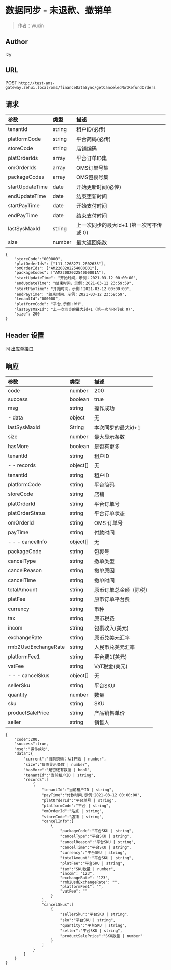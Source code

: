 # 数据同步 - 未退款、撤销单

> 作者：wuxin

## Author

lzy

## URL

POST `http://test-ams-gateway.zehui.local/oms/financeDataSync/getCanceledNotRefundOrders`

## 请求
|参数|类型|描述|
|:-------|:-------|:-------|
| tenantId | string| 租户ID(必传) |
| platformCode | string| 平台简码(必传) |
| storeCode | string| 店铺编码 |
| platOrderIds | array| 平台订单ID集 |
| omOrderIds | array| OMS订单号集 |
| packageCodes | array| OMS包裹号集 |
| startUpdateTime | date| 开始更新时间(必传) |
| endUpdateTime | date| 结束更新时间|
| startPayTime | date| 开始支付时间 |
| endPayTime | date| 结束支付时间 |
| lastSysMaxId | string| 上一次同步的最大id+1 (第一次可不传或 0) |
| size | number| 最大返回条数 |
```
{
	"storeCode":"000000",
    "platOrderIds": ["111-1268271-2802633"],
	"omOrderIds": ["AM2208202254000001"],
    "packageCodes": ["AM2208202254000001A"],
    "startUpdateTime": "开始时间，示例：2021-03-12 00:00:00",
    "endUpdateTime": "结束时间，示例：2021-03-12 23:59:59",
	"startPayTime": "开始时间，示例：2021-03-12 00:00:00",
    "endPayTime": "结束时间，示例：2021-03-12 23:59:59",
	"tenantId":"000000",
    "platformCode": "平台,示例：WH",
    "lastSysMaxId": "上一次同步的最大id+1 (第一次可不传或 0)",
    "size": 200
}
```


## Header 设置

同 [出库单接口](http://showdoc.zehui.local/web/#/91?page_id=1893 "出库单接口")

## 响应
|参数|类型|描述|
|:-------|:-------|:-------|
| code | number| 200 |
| success | boolean|true|
| msg | string| 操作成功 |
| - data |object  | 无 |
| lastSysMaxId | String| 本次同步的最大id+1 |
| size | number| 最大显示条数 |
| hasMore | boolean| 是否有更多 |
| tenantId | string| 租户ID |
| - - records |object[]  | 无 |
| tenantId | string| 租户ID |
| platformCode | string| 平台简码 |
| storeCode | string| 店铺 |
| platOrderId | string| 平台订单号 |
| platOrderStatus | string| 平台订单状态 |
| omOrderId | string| OMS 订单号 |
| payTime | string| 付款时间 |
| - - - cancelInfo |object[] | 无 |
| packageCode | string| 包裹号 |
| cancelType | string| 撤单类型 |
| cancelReason | string| 撤单原因 |
| cancelTime | string| 撤单时间 |
| totalAmount | string| 原币订单总金额（除税） |
| platFee | string| 原币订单平台费 |
| currency | string| 币种 |
| tax | string| 原币税费 |
| incom | string|  包裹收入(美元) |
| exchangeRate | string| 原币兑美元汇率 |
| rmb2UsdExchangeRate | string| 人民币兑美元汇率 |
| platformFee1 | string| 平台费1(美元) |
| vatFee | string| VaT税金(美元) |
| - - - cancelSkus |object[] | 无 |
| sellerSku | string| 平台SKU |
| quantity | number| 数量 |
| sku | string| SKU |
| productSalePrice | string| 产品销售单价 |
| seller | string| 销售人 |
```
{
    "code":200,
    "success":true,
	"msg":"操作成功",
    "data":{
        "current":"当前页码：从1开始 | number",
        "size":"每页显示条数 | number",
        "hasMore":"是否还有数据 | bool",
        "tenantId":"当前租户ID | string",
        "records":[
            {
			    "tenantId":"当前租户ID | string",
                "payTime":"付款时间,示例:2021-03-12 00:00:00",
                "platOrderId":"平台单号 | string",
                "platformCode":"平台 | string",
                "omOrderId":"站点 | string",
                "storeCode":"店铺 | string",
				"cancelInfo":[
                    {
                        "packageCode":"平台SKU | string",
						"cancelType":"平台SKU | string",
						"cancelReason":"平台SKU | string",
						"cancelTime":"平台SKU | string",
						"currency":"平台SKU | string",
						"totalAmount":"平台SKU | string",
						"platFee":"平台SKU | string",
                        "tax":"SKU数量 | number",
						"incom": "123",
						"exchangeRate": "123",
						"rmb2UsdExchangeRate": "",
						"platformFee1": "",
						"vatFee": ""
                    }
                ],
                "cancelSkus":[
                    {
                        "sellerSku":"平台SKU | string",
						"sku":"平台SKU | string",
						"quantity":"平台SKU | string",
						"seller":"平台SKU | string",
                        "productSalePrice":"SKU数量 | number"
                    }
                ]
            }
        ]
    }
}
```